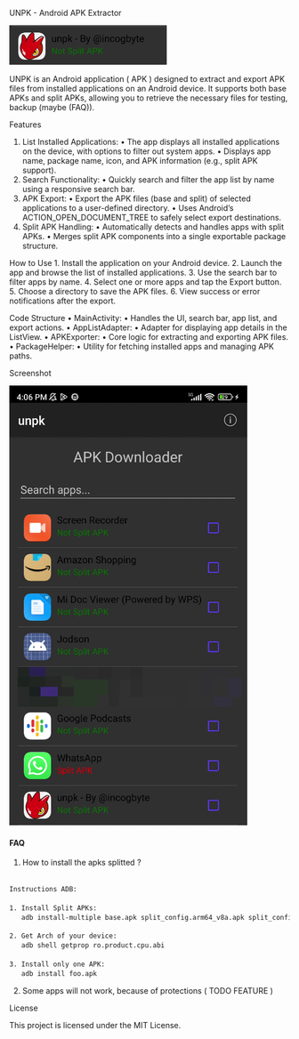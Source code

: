 UNPK - Android APK Extractor

![](/images/SCR-20241209-ohqp.png)

UNPK is an Android application ( APK ) designed to extract and export APK files from installed applications on an Android device. It supports both base APKs and split APKs, allowing you to retrieve the necessary files for testing, backup (maybe (FAQ)).

Features
1.	List Installed Applications:
	•	The app displays all installed applications on the device, with options to filter out system apps.
	•	Displays app name, package name, icon, and APK information (e.g., split APK support).
2.	Search Functionality:
	•	Quickly search and filter the app list by name using a responsive search bar.
3.	APK Export:
	•	Export the APK files (base and split) of selected applications to a user-defined directory.
	•	Uses Android’s ACTION_OPEN_DOCUMENT_TREE to safely select export destinations.
4.	Split APK Handling:
	•	Automatically detects and handles apps with split APKs.
	•	Merges split APK components into a single exportable package structure.

How to Use
	1.	Install the application on your Android device.
	2.	Launch the app and browse the list of installed applications.
	3.	Use the search bar to filter apps by name.
	4.	Select one or more apps and tap the Export button.
	5.	Choose a directory to save the APK files.
	6.	View success or error notifications after the export.

Code Structure
	•	MainActivity:
	•	Handles the UI, search bar, app list, and export actions.
	•	AppListAdapter:
	•	Adapter for displaying app details in the ListView.
	•	APKExporter:
	•	Core logic for extracting and exporting APK files.
	•	PackageHelper:
	•	Utility for fetching installed apps and managing APK paths.

Screenshot

![](/images/SCR-20241209-oezg.png)



#### FAQ 

1. How to install the apks splitted ? 

```bash

Instructions ADB:

1. Install Split APKs:
   adb install-multiple base.apk split_config.arm64_v8a.apk split_config.en.apk

2. Get Arch of your device:
   adb shell getprop ro.product.cpu.abi

3. Install only one APK:
   adb install foo.apk 

```

2. Some apps will not work, because of protections ( TODO FEATURE ) 

License

This project is licensed under the MIT License.
